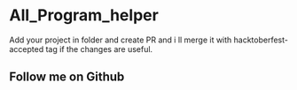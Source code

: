 # All_Program_helper
Add your project in folder and create PR and i ll merge it with hacktoberfest-accepted tag if the changes are useful. 
## Follow me on Github
